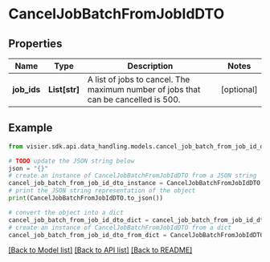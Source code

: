 # CancelJobBatchFromJobIdDTO


## Properties

Name | Type | Description | Notes
------------ | ------------- | ------------- | -------------
**job_ids** | **List[str]** | A list of jobs to cancel. The maximum number of jobs that can be cancelled is 500. | [optional] 

## Example

```python
from visier.sdk.api.data_handling.models.cancel_job_batch_from_job_id_dto import CancelJobBatchFromJobIdDTO

# TODO update the JSON string below
json = "{}"
# create an instance of CancelJobBatchFromJobIdDTO from a JSON string
cancel_job_batch_from_job_id_dto_instance = CancelJobBatchFromJobIdDTO.from_json(json)
# print the JSON string representation of the object
print(CancelJobBatchFromJobIdDTO.to_json())

# convert the object into a dict
cancel_job_batch_from_job_id_dto_dict = cancel_job_batch_from_job_id_dto_instance.to_dict()
# create an instance of CancelJobBatchFromJobIdDTO from a dict
cancel_job_batch_from_job_id_dto_from_dict = CancelJobBatchFromJobIdDTO.from_dict(cancel_job_batch_from_job_id_dto_dict)
```
[[Back to Model list]](../README.md#documentation-for-models) [[Back to API list]](../README.md#documentation-for-api-endpoints) [[Back to README]](../README.md)


